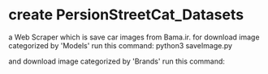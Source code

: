 # create PersionStreetCat_Datasets

a Web Scraper which is save car images from Bama.ir.
for download image categorized by 'Models' run this command:
python3 saveImage.py

and download image categorized by 'Brands' run this command:
